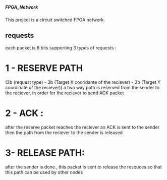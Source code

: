 ##### FPGA_Network
This project is a circuit switched FPGA network.
## requests
each packet is 8 bits supporting 3 types of requests :
# 1 - RESERVE PATH
(2b (request type) - 3b (Target X cooridante of the reciever) - 3b (Target Y coordinate of the reciever))
a two way path is reserved from the sender to the reciever, in order for the reciever to send ACK packet
# 2 - ACK :
after the reserve packet reaches the reciever an ACK is sent to the sender then the path from the reciever to the sender is released
# 3- RELEASE PATH:
after the sender is done , this packet is sent to release the resouces so that this path can be used by other nodes

